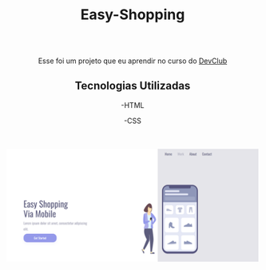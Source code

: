 <h1 align="center">Easy-Shopping</h1>
<br>
<br>
<p align="center">Esse foi um projeto que eu aprendir no curso do <a href="https://rodolfomori.com.br/devclub">DevClub</a></p>
<h2 align="center">Tecnologias Utilizadas</h2>
<p align="center">-HTML </p>
<p align="center">-CSS</p>
<br>
<br>
<img src="https://github.com/lorraineferreira/easy-shopping/blob/main/assets/shoopping.png?raw=true">
